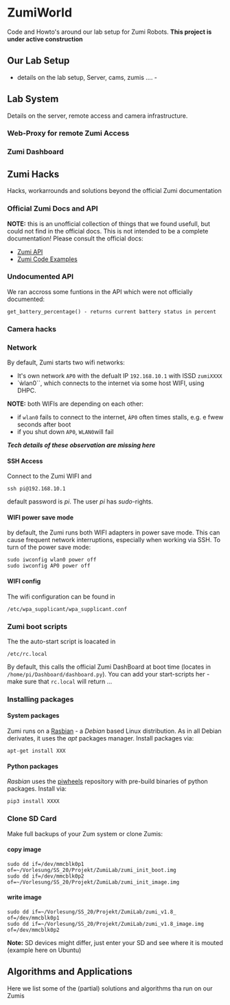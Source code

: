 # ZumiWorld
Code and Howto's around our lab setup for Zumi Robots. **This project is under active construction** 

## Our Lab Setup

- details on the lab setup, Server, cams, zumis .... -

## Lab System
Details on the server, remote access and camera infrastructure.

### Web-Proxy for remote Zumi Access

### Zumi Dashboard

## Zumi Hacks
Hacks, workarrounds and solutions beyond the official Zumi documentation

### Official Zumi Docs and API
**NOTE:** this is an unofficial collection of things that we found usefull, but could not find in the official docs. This is not intended to be a complete documentation! Please consult the official docs:
* [Zumi API](https://www.piwheels.org/)
* [Zumi Code Examples](https://github.com/RobolinkInc/Zumi_Content)

### Undocumented API
We ran accross some funtions in the API which were not officially documented:
```
get_battery_percentage() - returns current battery status in percent
```

### Camera hacks 

### Network 
By default, Zumi starts two wifi networks: 
* It's own network ``AP0`` with the defualt IP ``192.168.10.1`` with ISSD ``zumiXXXX``
* `ẁlan0``, which connects to the internet via some host WIFI, using DHPC. 

**NOTE:** both WIFIs are depending on each other: 
* if ``wlan0`` fails to connect to the internet, ``ÀP0`` often times stalls, e.g. e fwew seconds after boot
* if you shut down ``AP0``, ``WLAN0``will fail

***Tech details of these observation are missing here***

#### SSH Access
Connect to the Zumi WIFI and
```
ssh pi@192.168.10.1
```
default password is *pi*. The user *pi* has *sudo*-rights.

#### WIFI power save mode
by default, the Zumi runs both WIFI adapters in power save mode. This can cause frequent network interruptions, especially when working via SSH. To turn of the power save mode:
```
sudo iwconfig wlan0 power off
sudo iwconfig AP0 power off
```
#### WIFI config
The wifi configuration can be found in
```
/etc/wpa_supplicant/wpa_supplicant.conf
```

### Zumi boot scripts
The the auto-start script is loacated in 
```
/etc/rc.local
```
By default, this calls the official Zumi DashBoard at boot time (locates in ``/home/pi/Dashboard/dashboard.py``). You can add your start-scripts her - make sure that ``rc.local`` will return ...


### Installing packages 
#### System packages  
Zumi runs on a [Rasbian](https://www.raspberrypi.org/) - a *Debian* based Linux distribution. As in all Debian derivates, it uses the *apt* packages manager. Install packages via:
```
apt-get install XXX
```

#### Python packages
*Rasbian* uses the [piwheels](https://www.piwheels.org/) repository with pre-build binaries of python packages. Install via:
```
pip3 install XXXX
```
 

### Clone SD Card
Make full backups of your Zum system or clone Zumis:

#### copy image
```
sudo dd if=/dev/mmcblk0p1 of=~/Vorlesung/SS_20/Projekt/ZumiLab/zumi_init_boot.img
sudo dd if=/dev/mmcblk0p2 of=~/Vorlesung/SS_20/Projekt/ZumiLab/zumi_init_image.img
```

#### write image
```
sudo dd if=~/Vorlesung/SS_20/Projekt/ZumiLab/zumi_v1.8_ of=/dev/mmcblk0p1
sudo dd if=~/Vorlesung/SS_20/Projekt/ZumiLab/zumi_v1.8_image.img of=/dev/mmcblk0p2
```
**Note:** SD devices might differ, just enter your SD and see where it is mouted (example here on Ubuntu)

## Algorithms and Applications
Here we list some of the (partial) solutions and algorithms tha run on our Zumis

